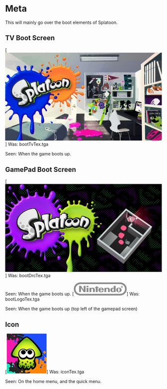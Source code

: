 # Meta
This will mainly go over the boot elements of Splatoon.

## TV Boot Screen
[![TVBootScreen](https://github.com/Delus1onL/Images/blob/main/TVBootScreen.png)]
Was: bootTvTex.tga

Seen: When the game boots up.

## GamePad Boot Screen
[![GamePadBootScreen](https://github.com/Delus1onL/Images/blob/main/GamePadBootScreen.png)]
Was: bootDrcTex.tga

Seen: When the game boots up.
[![NinTag](https://github.com/Delus1onL/Images/blob/main/NintendoBootScreenTag.png)]
Was: bootLogoTex.tga

Seen: When the game boots up (top left of the gamepad screen)

## Icon
[![Icon](https://github.com/Delus1onL/Images/blob/main/HomeMenuIcon.png)]
Was: iconTex.tga

Seen: On the home menu, and the quick menu.
